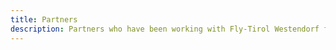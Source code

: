 ```yaml
---
title: Partners
description: Partners who have been working with Fly-Tirol Westendorf for a long time.
---
```


<div class="card--grid grid-gap-1 md:max-w-90 mx-auto py-4 md:py-12">
  <ContentPartnerCard type="Accommodation" title="Appartement Morgensonne" sub-title="Gerhard Brunner" address="Straßhäusl 85, 6363 Westendorf" phone="0043 664 3585449" mail="appartementmorgensonne@gmx.at" />
  <ContentPartnerCard type="Adventure Business" title="derGuide – Markus Dagn" sub-title="Ski Guide & Rafting-Canyoning Guide" address="Westendorf – Brixental" phone="0043 699 181331812" mail="markus@der-guide.at" website="https://der-guide.at" />
  <ContentPartnerCard type="Accommodation" title="Frühstückspension Hirzingerhof" sub-title="" address="Bergliftstraße 9, 6363 Westendorf" phone="0043 5334 6452" mail="info@hirzingerhof.at" website="http://www.hirzingerhof.at/" />
  <ContentPartnerCard type="Accommodation" title="Haus Chorblick" address="Bergliftstrasse 23, 6363 Westendorf" phone="0043 664 6204582" mail="haus.chorblick@gmail.com" website="http://www.chorblick.at" />
  <ContentPartnerCard type="Tourist Office" title="Kitzbüheler Alpen" sub-title="Westendorf Information Office" address="Schulgasse 2, 6363 Westendorf" phone="0043 57507 2300" mail="westendorf@kitzbuehel-alpen.com" website="https://kitzbueheler-alpen.com/" />
  <ContentPartnerCard type="Inn" title="Staudachstub'n" sub-title="" address="Brandseite 10, 6365 Kirchberg in Tirol" phone="0043 5357 2084" mail="info@staudachstubn.at" website="https://www.staudachstubn.at"/>
</div>
